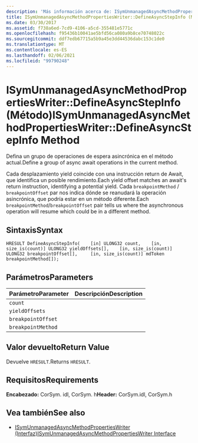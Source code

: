 ```yaml
---
description: 'Más información acerca de: ISymUnmanagedAsyncMethodPropertiesWriter::D efineAsyncStepInfo (método)'
title: ISymUnmanagedAsyncMethodPropertiesWriter::DefineAsyncStepInfo (Método)
ms.date: 03/30/2017
ms.assetid: f738a6ed-7cd9-4106-a5cd-355481e5771c
ms.openlocfilehash: f95436b10041ae5bfd56ca080a9b8ce70748022c
ms.sourcegitcommit: ddf7edb67715a5b9a45e3dd44536dabc153c1de0
ms.translationtype: MT
ms.contentlocale: es-ES
ms.lasthandoff: 02/06/2021
ms.locfileid: "99790248"
---
```

# <a name="isymunmanagedasyncmethodpropertieswriterdefineasyncstepinfo-method"></a><span data-ttu-id="40508-103">ISymUnmanagedAsyncMethodPropertiesWriter::DefineAsyncStepInfo (Método)</span><span class="sxs-lookup"><span data-stu-id="40508-103">ISymUnmanagedAsyncMethodPropertiesWriter::DefineAsyncStepInfo Method</span></span>

<span data-ttu-id="40508-104">Defina un grupo de operaciones de espera asincrónica en el método actual.</span><span class="sxs-lookup"><span data-stu-id="40508-104">Define a group of async await operations in the current method.</span></span>  
  
 <span data-ttu-id="40508-105">Cada desplazamiento yield coincide con una instrucción return de Await, que identifica un posible rendimiento.</span><span class="sxs-lookup"><span data-stu-id="40508-105">Each yield offset matches an await's return instruction, identifying a potential yield.</span></span> <span data-ttu-id="40508-106">Cada `breakpointMethod` / `breakpointOffset` par nos indica dónde se reanudará la operación asincrónica, que podría estar en un método diferente.</span><span class="sxs-lookup"><span data-stu-id="40508-106">Each `breakpointMethod`/`breakpointOffset` pair tells us where the asynchronous operation will resume which could be in a different method.</span></span>  
  
## <a name="syntax"></a><span data-ttu-id="40508-107">Sintaxis</span><span class="sxs-lookup"><span data-stu-id="40508-107">Syntax</span></span>  
  
```idl  
HRESULT DefineAsyncStepInfo(    [in] ULONG32 count,    [in, size_is(count)] ULONG32 yieldOffsets[],    [in, size_is(count)] ULONG32 breakpointOffset[],     [in, size_is(count)] mdToken breakpointMethod[]);  
```  
  
## <a name="parameters"></a><span data-ttu-id="40508-108">Parámetros</span><span class="sxs-lookup"><span data-stu-id="40508-108">Parameters</span></span>  
  
|<span data-ttu-id="40508-109">Parámetro</span><span class="sxs-lookup"><span data-stu-id="40508-109">Parameter</span></span>|<span data-ttu-id="40508-110">Descripción</span><span class="sxs-lookup"><span data-stu-id="40508-110">Description</span></span>|  
|---------------|-----------------|  
|`count`||  
|`yieldOffsets`||  
|`breakpointOffset`||  
|`breakpointMethod`||  
  
## <a name="return-value"></a><span data-ttu-id="40508-111">Valor devuelto</span><span class="sxs-lookup"><span data-stu-id="40508-111">Return Value</span></span>  

 <span data-ttu-id="40508-112">Devuelve `HRESULT`.</span><span class="sxs-lookup"><span data-stu-id="40508-112">Returns `HRESULT`.</span></span>  
  
## <a name="requirements"></a><span data-ttu-id="40508-113">Requisitos</span><span class="sxs-lookup"><span data-stu-id="40508-113">Requirements</span></span>  

 <span data-ttu-id="40508-114">**Encabezado:** CorSym. idl, CorSym. h</span><span class="sxs-lookup"><span data-stu-id="40508-114">**Header:** CorSym.idl, CorSym.h</span></span>  
  
## <a name="see-also"></a><span data-ttu-id="40508-115">Vea también</span><span class="sxs-lookup"><span data-stu-id="40508-115">See also</span></span>

- [<span data-ttu-id="40508-116">ISymUnmanagedAsyncMethodPropertiesWriter (Interfaz)</span><span class="sxs-lookup"><span data-stu-id="40508-116">ISymUnmanagedAsyncMethodPropertiesWriter Interface</span></span>](isymunmanagedasyncmethodpropertieswriter-interface.md)
